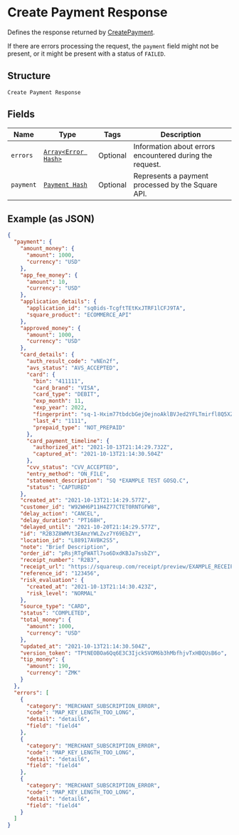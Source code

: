 
# Create Payment Response

Defines the response returned by [CreatePayment](../../doc/api/payments.md#create-payment).

If there are errors processing the request, the `payment` field might not be
present, or it might be present with a status of `FAILED`.

## Structure

`Create Payment Response`

## Fields

| Name | Type | Tags | Description |
|  --- | --- | --- | --- |
| `errors` | [`Array<Error Hash>`](../../doc/models/error.md) | Optional | Information about errors encountered during the request. |
| `payment` | [`Payment Hash`](../../doc/models/payment.md) | Optional | Represents a payment processed by the Square API. |

## Example (as JSON)

```json
{
  "payment": {
    "amount_money": {
      "amount": 1000,
      "currency": "USD"
    },
    "app_fee_money": {
      "amount": 10,
      "currency": "USD"
    },
    "application_details": {
      "application_id": "sq0ids-TcgftTEtKxJTRF1lCFJ9TA",
      "square_product": "ECOMMERCE_API"
    },
    "approved_money": {
      "amount": 1000,
      "currency": "USD"
    },
    "card_details": {
      "auth_result_code": "vNEn2f",
      "avs_status": "AVS_ACCEPTED",
      "card": {
        "bin": "411111",
        "card_brand": "VISA",
        "card_type": "DEBIT",
        "exp_month": 11,
        "exp_year": 2022,
        "fingerprint": "sq-1-Hxim77tbdcbGejOejnoAklBVJed2YFLTmirfl8Q5XZzObTc8qY_U8RkwzoNL8dCEcQ",
        "last_4": "1111",
        "prepaid_type": "NOT_PREPAID"
      },
      "card_payment_timeline": {
        "authorized_at": "2021-10-13T21:14:29.732Z",
        "captured_at": "2021-10-13T21:14:30.504Z"
      },
      "cvv_status": "CVV_ACCEPTED",
      "entry_method": "ON_FILE",
      "statement_description": "SQ *EXAMPLE TEST GOSQ.C",
      "status": "CAPTURED"
    },
    "created_at": "2021-10-13T21:14:29.577Z",
    "customer_id": "W92WH6P11H4Z77CTET0RNTGFW8",
    "delay_action": "CANCEL",
    "delay_duration": "PT168H",
    "delayed_until": "2021-10-20T21:14:29.577Z",
    "id": "R2B3Z8WMVt3EAmzYWLZvz7Y69EbZY",
    "location_id": "L88917AVBK2S5",
    "note": "Brief Description",
    "order_id": "pRsjRTgFWATl7so6DxdKBJa7ssbZY",
    "receipt_number": "R2B3",
    "receipt_url": "https://squareup.com/receipt/preview/EXAMPLE_RECEIPT_ID",
    "reference_id": "123456",
    "risk_evaluation": {
      "created_at": "2021-10-13T21:14:30.423Z",
      "risk_level": "NORMAL"
    },
    "source_type": "CARD",
    "status": "COMPLETED",
    "total_money": {
      "amount": 1000,
      "currency": "USD"
    },
    "updated_at": "2021-10-13T21:14:30.504Z",
    "version_token": "TPtNEOBOa6Qq6E3C3IjckSVOM6b3hMbfhjvTxHBQUsB6o",
    "tip_money": {
      "amount": 190,
      "currency": "ZMK"
    }
  },
  "errors": [
    {
      "category": "MERCHANT_SUBSCRIPTION_ERROR",
      "code": "MAP_KEY_LENGTH_TOO_LONG",
      "detail": "detail6",
      "field": "field4"
    },
    {
      "category": "MERCHANT_SUBSCRIPTION_ERROR",
      "code": "MAP_KEY_LENGTH_TOO_LONG",
      "detail": "detail6",
      "field": "field4"
    },
    {
      "category": "MERCHANT_SUBSCRIPTION_ERROR",
      "code": "MAP_KEY_LENGTH_TOO_LONG",
      "detail": "detail6",
      "field": "field4"
    }
  ]
}
```

